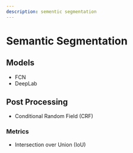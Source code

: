 ```yaml
---
description: sementic segmentation
---
```


# Semantic Segmentation

## Models

* FCN
* DeepLab

## Post Processing

* Conditional Random Field \(CRF\)

### Metrics

* Intersection over Union \(IoU\)

